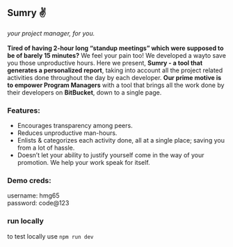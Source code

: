 ## Sumry :v:

_your project manager, for you._
<br><br>
**Tired of having 2-hour long “standup meetings” which were supposed to be of barely 15 minutes?** We feel your pain too! We developed a wayto save you those unproductive hours. Here we present, **Sumry - a tool that generates a personalized report**, taking into account all the project related activities done throughout the day by each developer. **Our prime motive is to empower Program Managers** with a tool that brings all the work done by their developers on **BitBucket**, down to a single page.
<br>

### Features:

- Encourages transparency among peers.
- Reduces unproductive man-hours.
- Enlists & categorizes each activity done, all at a single place; saving you from a lot of hassle.
- Doesn’t let your ability to justify yourself come in the way of your promotion. We help your work speak for itself.

### Demo creds:

username: hmg65 <br>
password: code@123

### run locally

to test locally use `npm run dev`
